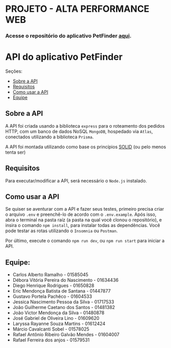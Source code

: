 # PROJETO - ALTA PERFORMANCE WEB

### Acesse o repositório do aplicativo PetFinder [aqui](https://github.com/Web-Alta-performance/PetFinder.git).

# API do aplicativo PetFinder
Seções:
- [Sobre a API](#sobre-a-api)
- [Requisitos](#requisitos)
- [Como usar a API](#como-usar-a-api)
- [Equipe](#equipe)

## Sobre a API
A API foi criada usando a biblioteca `express` para o roteamento dos pedidos HTTP, com um banco de dados NoSQL `MongoDB`, hospedado via `Atlas`, conectados utilizando a biblioteca `Prisma`.

A API foi montada utilizando como base os princípios [SOLID](https://en.wikipedia.org/wiki/SOLID) (ou pelo menos tenta ser)

## Requisitos
Para executar/modificar a API, será necessário o `Node.js` instalado.

## Como usar a API
Se quiser se aventurar com a API e fazer seus testes, primeiro precisa criar o arquivo `.env` e preenchê-lo de acordo com o `.env.example`.
Após isso, abra o terminal na pasta raíz (a pasta na qual você clonou o repositório), e insira o comando `npm install`, para instalar todas as dependências.
Você pode testar as rotas utilizando o `Insomnia` ou `Postman`.

Por último, execute o comando `npm run dev`, ou `npm run start` para iniciar a API.

## Equipe:
* Carlos Alberto Ramalho - 01585045
* Débora Vitória Pereira do Nascimento - 01634436
* Diego Henrique Rodrigues - 01650828
* Eric Mendonça Batista de Santana - 01447877
* Gustavo Portela Pachêco - 01604533
* Jessica Nascimento Pessoa da Silva - 01717533
* João Guilherme Caetano dos Santos - 01481382
* João Victor Mendonça da Silva - 01480878
* José Gabriel de Oliveira Lino - 01609620
* Laryssa Rayanne Souza Martins - 01612424
* Márcio Cavalcanti Sobel - 01578025
* Rafael Antônio Ribeiro Galvão Mendes - 01604007
* Rafael Ferreira dos anjos - 01579531
